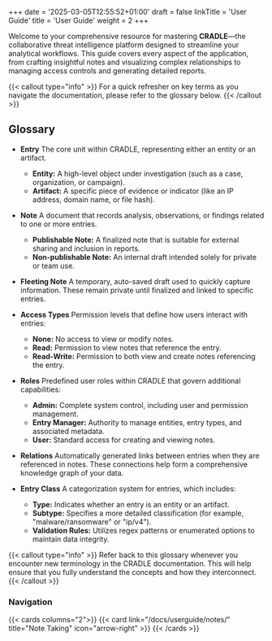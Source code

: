 +++
date = '2025-03-05T12:55:52+01:00'
draft = false
linkTitle = 'User Guide'
title = 'User Guide'
weight = 2
+++

Welcome to your comprehensive resource for mastering **CRADLE**—the collaborative threat intelligence platform designed to streamline your analytical workflows. This guide covers every aspect of the application, from crafting insightful notes and visualizing complex relationships to managing access controls and generating detailed reports.

{{< callout type="info" >}}
For a quick refresher on key terms as you navigate the documentation, please refer to the glossary below.
{{< /callout >}}

## Glossary

- **Entry**
  The core unit within CRADLE, representing either an entity or an artifact.
  - **Entity:** A high-level object under investigation (such as a case, organization, or campaign).
  - **Artifact:** A specific piece of evidence or indicator (like an IP address, domain name, or file hash).

- **Note**
  A document that records analysis, observations, or findings related to one or more entries.
  - **Publishable Note:** A finalized note that is suitable for external sharing and inclusion in reports.
  - **Non-publishable Note:** An internal draft intended solely for private or team use.

- **Fleeting Note**
  A temporary, auto-saved draft used to quickly capture information. These remain private until finalized and linked to specific entries.

- **Access Types**
  Permission levels that define how users interact with entries:
  - **None:** No access to view or modify notes.
  - **Read:** Permission to view notes that reference the entry.
  - **Read-Write:** Permission to both view and create notes referencing the entry.

- **Roles**
  Predefined user roles within CRADLE that govern additional capabilities:
  - **Admin:** Complete system control, including user and permission management.
  - **Entry Manager:** Authority to manage entities, entry types, and associated metadata.
  - **User:** Standard access for creating and viewing notes.

- **Relations**
  Automatically generated links between entries when they are referenced in notes. These connections help form a comprehensive knowledge graph of your data.

- **Entry Class**
  A categorization system for entries, which includes:
  - **Type:** Indicates whether an entry is an entity or an artifact.
  - **Subtype:** Specifies a more detailed classification (for example, "malware/ransomware" or "ip/v4").
  - **Validation Rules:** Utilizes regex patterns or enumerated options to maintain data integrity.

{{< callout type="info" >}}
Refer back to this glossary whenever you encounter new terminology in the CRADLE documentation. This will help ensure that you fully understand the concepts and how they interconnect.
{{< /callout >}}

### Navigation

{{< cards columns="2">}}
  {{< card link="/docs/userguide/notes/" title="Note Taking" icon="arrow-right" >}}
{{< /cards >}}
